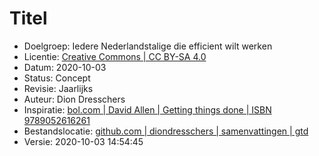 # Titel 

* Doelgroep: Iedere Nederlandstalige die efficient wilt werken
* Licentie: [Creative Commons | CC BY-SA 4.0](https://creativecommons.org/licenses/by-sa/4.0/)
* Datum: 2020-10-03
* Status: Concept
* Revisie: Jaarlijks
* Auteur: Dion Dresschers
* Inspiratie: [bol.com | David Allen | Getting things done | ISBN 9789052616261](https://www.bol.com/nl/p/getting-things-done/1001004005752454/?bltgh=vQTGBd3vR3RESsG-M-1CDQ.1_4.8.ProductTitle)
* Bestandslocatie: [github.com | diondresschers | samenvattingen | gtd](https://github.com/diondresschers/samenvattingen/blob/master/gtd/gtd.md)
* Versie: 2020-10-03 14:54:45
